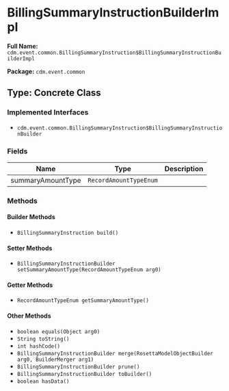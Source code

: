 # BillingSummaryInstructionBuilderImpl

**Full Name:** `cdm.event.common.BillingSummaryInstruction$BillingSummaryInstructionBuilderImpl`

**Package:** `cdm.event.common`

## Type: Concrete Class

### Implemented Interfaces

- `cdm.event.common.BillingSummaryInstruction$BillingSummaryInstructionBuilder`

### Fields

| Name | Type | Description |
|------|------|-------------|
| summaryAmountType | `RecordAmountTypeEnum` |  |

### Methods

#### Builder Methods

- `BillingSummaryInstruction build()`

#### Setter Methods

- `BillingSummaryInstructionBuilder setSummaryAmountType(RecordAmountTypeEnum arg0)`

#### Getter Methods

- `RecordAmountTypeEnum getSummaryAmountType()`

#### Other Methods

- `boolean equals(Object arg0)`
- `String toString()`
- `int hashCode()`
- `BillingSummaryInstructionBuilder merge(RosettaModelObjectBuilder arg0, BuilderMerger arg1)`
- `BillingSummaryInstructionBuilder prune()`
- `BillingSummaryInstructionBuilder toBuilder()`
- `boolean hasData()`


